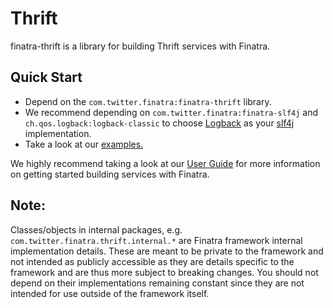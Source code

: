 Thrift
==========================================================
finatra-thrift is a library for building Thrift services with Finatra.

Quick Start
-----------------------------------------------------------
* Depend on the `com.twitter.finatra:finatra-thrift` library.
* We recommend depending on `com.twitter.finatra:finatra-slf4j` and `ch.qos.logback:logback-classic` to choose [Logback](http://logback.qos.ch/) as your [slf4j](http://www.slf4j.org/manual.html) implementation.
* Take a look at our [examples.](../examples/)


We highly recommend taking a look at our [User Guide](http://twitter.github.io/finatra/user-guide/) for more information on getting started building services with Finatra.

Note:
-----------------------------------------------------------
Classes/objects in internal packages, e.g. `com.twitter.finatra.thrift.internal.*` are Finatra framework internal implementation details.
These are meant to be private to the framework and not intended as publicly accessible as they are details specific to the framework and
are thus more subject to breaking changes. You should not depend on their implementations remaining constant since they are not intended
for use outside of the framework itself.